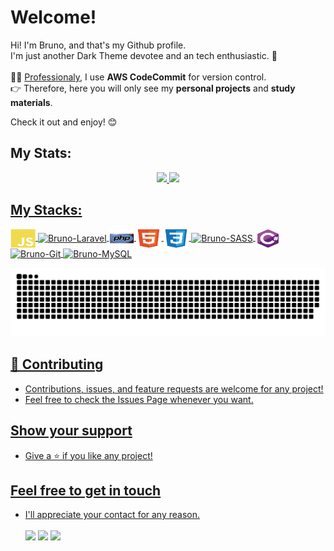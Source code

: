 # Welcome!
Hi! I'm Bruno, and that's my Github profile.  <br>
I'm just another Dark Theme devotee and an tech enthusiastic. 🖤<br><br>
👨‍💻 <a href="https://github.com/brunogroth">Professionaly</a>, I use **AWS CodeCommit** for version control. <br>
👉 Therefore, here you will only see my **personal projects** and **study materials**. 
<p> Check it out and enjoy! 😊 </p>

## My Stats:
<div align="center">
  <a href="https://github.com/brunogroth">
  <img height="180em" src="https://github-readme-stats.vercel.app/api?username=brunogroth&show_icons=true&theme=dracula&include_all_commits=true&count_private=true"/>
  <img height="180em" src="https://github-readme-stats.vercel.app/api/top-langs/?username=brunogroth&layout=compact&langs_count=7&theme=dracula"/>
</div>
  
## My Stacks:
<div style="display: inline_block">
  <img align="center" alt="Bruno-Js" height="30" width="40" src="https://raw.githubusercontent.com/devicons/devicon/master/icons/javascript/javascript-plain.svg">
  <img align="center" alt="Bruno-Laravel" height="30" width="40" src="https://upload.wikimedia.org/wikipedia/commons/9/9a/Laravel.svg">
  <img align="center" alt="Bruno-Php" height="30" width="40" src="https://raw.githubusercontent.com/devicons/devicon/master/icons/php/php-original.svg">
  <img align="center" alt="Bruno-HTML" height="30" width="40" src="https://raw.githubusercontent.com/devicons/devicon/master/icons/html5/html5-original.svg">
  <img align="center" alt="Bruno-CSS" height="30" width="40" src="https://raw.githubusercontent.com/devicons/devicon/master/icons/css3/css3-original.svg">
  <img align="center" alt="Bruno-SASS" height="30" src="https://cdn.jsdelivr.net/gh/devicons/devicon/icons/sass/sass-original.svg">
  <img align="center" alt="Bruno-Csharp" height="30" width="40" src="https://raw.githubusercontent.com/devicons/devicon/master/icons/csharp/csharp-original.svg">
  <img align="center" alt="Bruno-Git" height="29" src="https://git-scm.com/images/logos/downloads/Git-Icon-White.png"> 
  <img align="center" alt="Bruno-MySQL" height="30" src="https://cdn.jsdelivr.net/gh/devicons/devicon/icons/mysql/mysql-original.svg"><br>
<div> 

  
  ![Snake animation](https://github.com/brunogroth/brunogroth/blob/output/github-contribution-grid-snake.svg)
 
</div>
  
## 🤝 Contributing
- Contributions, issues, and feature requests are welcome for any project!
- Feel free to check the Issues Page whenever you want.
  
## Show your support
- Give a ⭐ if you like any project!

## Feel free to get in touch
- I'll appreciate your contact for any reason. <br><br>
  <a href="https://www.linkedin.com/in/bruno-groth/" target="_blank"><img src="https://img.shields.io/badge/-LinkedIn-%230077B5?style=for-the-badge&logo=linkedin&logoColor=white" target="_blank"></a> 
  <a href = "mailto:brunom.groth@gmail.com"><img src="https://img.shields.io/badge/-Gmail-%23333?style=for-the-badge&logo=gmail&logoColor=white" target="_blank"></a> 
  <a href="https://github.com/brunogroth"><img src="https://img.shields.io/badge/github-%23121011.svg?style=for-the-badge&logo=github&logoColor=white"> </a>
 
